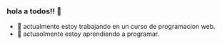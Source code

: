### hola a todos!! 👋


- 🔭 actualmente estoy trabajando en un curso de programacion web.
- 🌱 actuaolmente estoy aprendiendo a programar.
